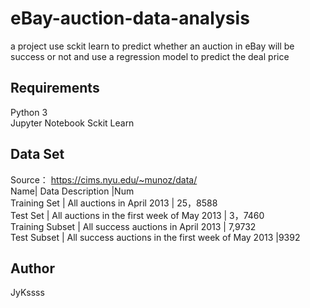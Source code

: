 # eBay-auction-data-analysis
a project use sckit learn to predict whether an auction in eBay will be success or not and use a regression model to predict the deal price 

## Requirements 
Python 3  <br>
Jupyter Notebook
Sckit Learn

## Data Set
Source：  https://cims.nyu.edu/~munoz/data/ <br>
Name|	 Data Description |Num <br>
Training Set	|      All auctions in April 2013                       |  25，8588<br>
Test Set	     |     All auctions in the first week of May 2013       |  3，7460<br>
Training Subset |    All success auctions in April 2013              |   7,9732<br>
Test Subset      |   All success auctions in the first week of May 2013 |9392 <br>

## Author
JyKssss

